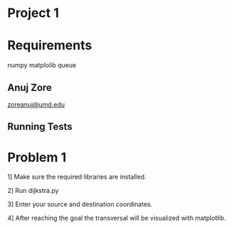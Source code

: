 
# Project 1

# Requirements

numpy
matplolib
queue






## Anuj Zore

zoreanuj@umd.edu


## Running Tests

# Problem 1

1] Make sure the required libraries are installed.

2] Run dijkstra.py

3] Enter your source and destination coordinates.

4] After reaching the goal the transversal will be visualized with matplotlib.
